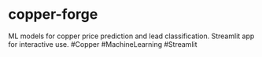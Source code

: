 # copper-forge
ML models for copper price prediction and lead classification. Streamlit app for interactive use. #Copper #MachineLearning #Streamlit
